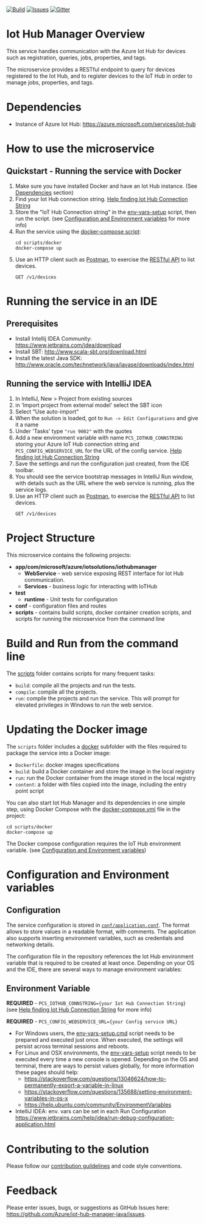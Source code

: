 
[![Build][build-badge]][build-url]
[![Issues][issues-badge]][issues-url]
[![Gitter][gitter-badge]][gitter-url]

Iot Hub Manager Overview 
==========================
This service handles communication with the Azure Iot Hub for devices such as 
registration, queries, jobs, properties, and tags. 

The microservice provides a RESTful endpoint to query for devices registered 
to the Iot Hub, and to register devices to the IoT Hub in order to manage jobs,
properties, and tags. 

Dependencies
============
- Instance of Azure Iot Hub: https://azure.microsoft.com/services/iot-hub

How to use the microservice
===========================
## Quickstart - Running the service with Docker

1. Make sure you have installed Docker and have an Iot Hub instance. 
   (See [Dependencies](#dependencies) section)
1. Find your Iot Hub connection string. 
   [Help finding Iot Hub Connection String](https://blogs.msdn.microsoft.com/iotdev/2017/05/09/understand-different-connection-strings-in-azure-iot-hub/)
1. Store the "IoT Hub Connection string" in the 
   [env-vars-setup](scripts)
   script, then run the script. (see 
   [Configuration and Environment variables](#configuration-and-environment-variables)
   for more info)
1. Run the service using the [docker-compose script](scripts):
	```
	cd scripts/docker
	docker-compose up
	```
1. Use an HTTP client such as [Postman](https://www.getpostman.com),
   to exercise the 
   [RESTful API](https://github.com/Azure/iothub-manager-java/wiki/%5BAPI-Specifications%5D-Devices) to list devices.
	```
	GET /v1/devices
	```

Running the service in an IDE
=============================
## Prerequisites
- Install Intellij IDEA Community: https://www.jetbrains.com/idea/download
- Install SBT: http://www.scala-sbt.org/download.html
- Install the latest Java SDK: 
  http://www.oracle.com/technetwork/java/javase/downloads/index.html

## Running the service with IntelliJ IDEA
1. In IntelliJ, New > Project from existing sources
1. in 'Import project from external model' select the SBT icon
1. Select "Use auto-import"
1. When the solution is loaded, got to `Run -> Edit Configurations` and give it
   a name
1. Under 'Tasks' type `"run 9002"` with the quotes
1. Add a new environment variable with name
   `PCS_IOTHUB_CONNSTRING` storing your Azure IoT Hub connection string and `PCS_CONFIG_WEBSERVICE_URL` for the URL of the config service.
   [Help finding Iot Hub Connection String](https://blogs.msdn.microsoft.com/iotdev/2017/05/09/understand-different-connection-strings-in-azure-iot-hub/)
1. Save the settings and run the configuration just created, from the IDE
   toolbar.
1. You should see the service bootstrap messages in IntelliJ Run window,
   with details such as the URL where the web service is running, plus
   the service logs.
1. Use an HTTP client such as [Postman](https://www.getpostman.com),
   to exercise the 
   [RESTful API](https://github.com/Azure/iothub-manager-java/wiki/%5BAPI-Specifications%5D-Devices) to list devices.
   ```
   GET /v1/devices
   ```

Project Structure
=================
This microservice contains the following projects:
* **app/com/microsoft/azure/iotsolutions/iothubmanager**
    * **WebService** - web service exposing REST interface for Iot Hub
    communication.
    * **Services** - business logic for interacting with IoTHub
* **test** 
    * **runtime** - Unit tests for configuration
* **conf** - configuration files and routes
* **scripts** - contains build scripts, docker container creation scripts, 
   and scripts for running the microservice from the command line

Build and Run from the command line
===================================
The [scripts](scripts) folder contains scripts for many frequent tasks:

* `build`: compile all the projects and run the tests.
* `compile`: compile all the projects.
* `run`: compile the projects and run the service. This will prompt for
  elevated privileges in Windows to run the web service.

Updating the Docker image
=========================

The `scripts` folder includes a [docker](scripts/docker) subfolder with the 
files required to package the service into a Docker image:

* `Dockerfile`: docker images specifications
* `build`: build a Docker container and store the image in the local registry
* `run`: run the Docker container from the image stored in the local registry
* `content`: a folder with files copied into the image, including the entry
   point script

You can also start Iot Hub Manager and its dependencies in one simple step,
using Docker Compose with the
[docker-compose.yml](scripts/docker/docker-compose.yml) file in the project:

```
cd scripts/docker
docker-compose up
```

The Docker compose configuration requires the IoT Hub environment variable.
(see [Configuration and Environment variables](#configuration-and-environment-variables))

Configuration and Environment variables
=======================================
## Configuration
The service configuration is stored in
[`conf/application.conf`](conf/application.conf). The format allows to store 
values in a readable format, with comments.
The application also supports inserting environment variables, such as
credentials and networking details.

The configuration file in the repository references the Iot Hub environment
variable that is required to be created at least once. Depending on your OS and
the IDE, there are several ways to manage environment variables:

## Environment Variable
**REQUIRED** - `PCS_IOTHUB_CONNSTRING={your Iot Hub Connection String}` 
(see [Help finding Iot Hub Connection String](https://blogs.msdn.microsoft.com/iotdev/2017/05/09/understand-different-connection-strings-in-azure-iot-hub/) for more info)

**REQUIRED** - `PCS_CONFIG_WEBSERVICE_URL={your Config service URL}`

* For Windows users, the [env-vars-setup.cmd](scripts/env-vars-setup.cmd)
  script needs to be prepared and executed just once. When executed, the
  settings will persist across terminal sessions and reboots.
* For Linux and OSX environments, the [env-vars-setup](scripts/env-vars-setup)
  script needs to be executed every time a new console is opened.
  Depending on the OS and terminal, there are ways to persist values
  globally, for more information these pages should help:
  * https://stackoverflow.com/questions/13046624/how-to-permanently-export-a-variable-in-linux
  * https://stackoverflow.com/questions/135688/setting-environment-variables-in-os-x
  * https://help.ubuntu.com/community/EnvironmentVariables
* IntelliJ IDEA: env. vars can be set in each Run Configuration
  https://www.jetbrains.com/help/idea/run-debug-configuration-application.html 

Contributing to the solution
============================
Please follow our [contribution guildelines](CONTRIBUTING.md) and code style 
conventions.

Feedback
========
Please enter issues, bugs, or suggestions as GitHub Issues here:
https://github.com/Azure/iot-hub-manager-java/issues.

[build-badge]: https://img.shields.io/travis/Azure/iothub-manager-java.svg
[build-url]: https://travis-ci.org/Azure/iothub-manager-java
[issues-badge]: https://img.shields.io/github/issues/azure/iothub-manager-java.svg
[issues-url]: https://github.com/azure/iothub-manager-java/issues
[gitter-badge]: https://img.shields.io/gitter/room/azure/iot-solutions.js.svg
[gitter-url]: https://gitter.im/azure/iot-solutions
